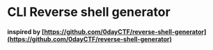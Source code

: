# CLI Reverse shell generator
#### inspired by [https://github.com/0dayCTF/reverse-shell-generator](https://github.com/0dayCTF/reverse-shell-generator)